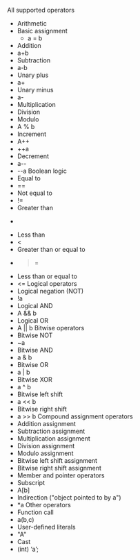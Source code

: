 All supported operators
- Arithmetic
- Basic assignment
  - a = b
- Addition
 - a+b
- Subtraction
 - a-b
- Unary plus
 - a+
- Unary minus
 - a-
- Multiplication
- Division
- Modulo
 - A % b
- Increment
 - A++
 - ++a
- Decrement
 - a--
 - --a
Boolean logic
- Equal to
 - ==
- Not equal to
 - !=
- Greater than
 - >
- Less than
 - <
- Greater than or equal to
 - >=
- Less than or equal to
 - <=
Logical operators
- Logical negation (NOT)
 - !a
- Logical AND
 - A && b
- Logical OR
 - A || b
Bitwise operators
- Bitwise NOT
 - ~a
- Bitwise AND
 - a & b
- Bitwise OR
 - a | b
- Bitwise XOR
 - a ^ b
- Bitwise left shift
 - a << b
- Bitwise right shift
 - a >> b
Compound assignment operators
- Addition assignment
- Subtraction assignment
- Multiplication assignment
- Division assignment
- Modulo assignment
- Bitwise left shift assignment
- Bitwise right shift assignment
- Member and pointer operators
- Subscript
 - A[b]
- Indirection ("object pointed to by a")
 - *a
Other operators
- Function call
 - a(b,c)
- User-defined literals
 - "A"
- Cast
 - (int) ‘a’;


